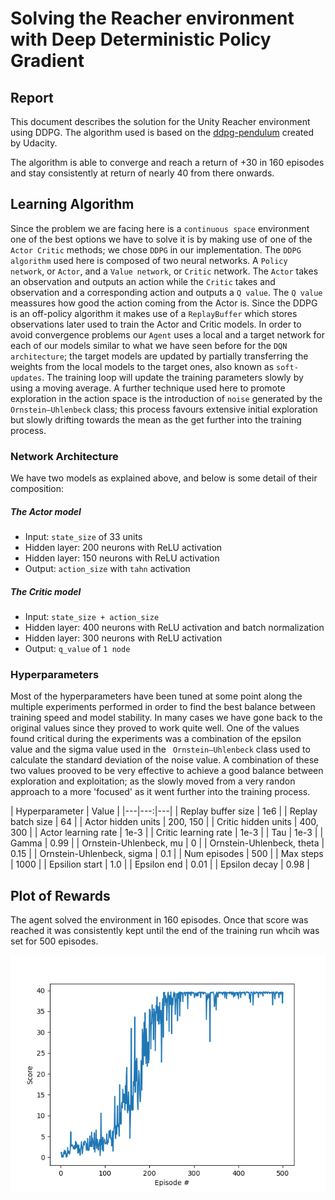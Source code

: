 # Solving the Reacher environment with Deep Deterministic Policy Gradient
## Report
This document describes the solution for the Unity Reacher environment using DDPG. The algorithm used is based on the [ddpg-pendulum](https://github.com/udacity/deep-reinforcement-learning/tree/master/ddpg-pendulum) created by Udacity.

The algorithm is able to converge and reach a return of +30 in 160 episodes and stay consistently at return of nearly 40 from there onwards.

## Learning Algorithm
Since the problem we are facing here is a `continuous space` environment one of the best options we have to solve it is by making use of one of the `Actor Critic` methods; we chose `DDPG` in our implementation. 
The `DDPG algorithm` used here is composed of two neural networks. A `Policy network`, or `Actor`, and a `Value network`, or `Critic` network. The `Actor` takes an observation and outputs an action while the `Critic` takes and observation and a corresponding action and outputs a `Q value`. The `Q value` meassures how good the action coming from the Actor is. Since the DDPG is an off-policy algorithm it makes use of a `ReplayBuffer` which stores observations later used to train the Actor and Critic models. In order to avoid convergence problems our `Agent` uses a local and a target network for each of our models similar to what we have seen before for the `DQN architecture`; the target models are updated by partially transferring the weights from the local models to the target ones, also known as `soft-updates`. The training loop will update the training parameters slowly by using a moving average. A further technique used here to promote exploration in the action space is the introduction of `noise` generated by the `Ornstein–Uhlenbeck` class; this process favours extensive initial exploration but slowly drifting towards the mean as the get further into the training process.

### Network Architecture
We have two models as explained above, and below is some detail of their composition:
##### The Actor model
* Input: `state_size` of 33 units
* Hidden layer: 200 neurons with ReLU activation
* Hidden layer: 150 neurons with ReLU activation
* Output: `action_size` with `tahn` activation

##### The Critic model
* Input: `state_size + action_size`
* Hidden layer: 400 neurons with ReLU activation and batch normalization
* Hidden layer: 300 neurons with ReLU activation
* Output: `q_value` of `1 node`

### Hyperparameters
Most of the hyperparameters have been tuned at some point along the multiple experiments performed in order to find the best balance between training speed and model stability. In many cases we have gone back to the original values since they proved to work quite well. One of the values found critical during the experiments was a combination of the epsilon value and the sigma value used in the ` Ornstein–Uhlenbeck` class used to calculate the standard deviation of the noise value. A combination of these two values prooved to be very effective to achieve a good balance between exploration and exploitation; as the slowly moved from a very randon approach to a more 'focused' as it went further into the training process.

| Hyperparameter | Value |
|---|---:|---|
| Replay buffer size | 1e6 |
| Replay batch size | 64 |
| Actor hidden units | 200, 150 |
| Critic hidden units | 400, 300 |
| Actor learning rate | 1e-3 |
| Critic learning rate | 1e-3 |
| Tau | 1e-3 |
| Gamma | 0.99 |
| Ornstein-Uhlenbeck, mu | 0 |
| Ornstein-Uhlenbeck, theta | 0.15 |
| Ornstein-Uhlenbeck, sigma | 0.1 |
| Num episodes | 500 |
| Max steps | 1000 |
| Epsilion start | 1.0 |
| Epsilon end | 0.01 |
| Epsilon decay | 0.98 |

## Plot of Rewards
The agent solved the environment in 160 episodes. Once that score was reached it was consistently kept until the end of the training run whcih was set for 500 episodes.

![Plot](images/Figure_1.png)
